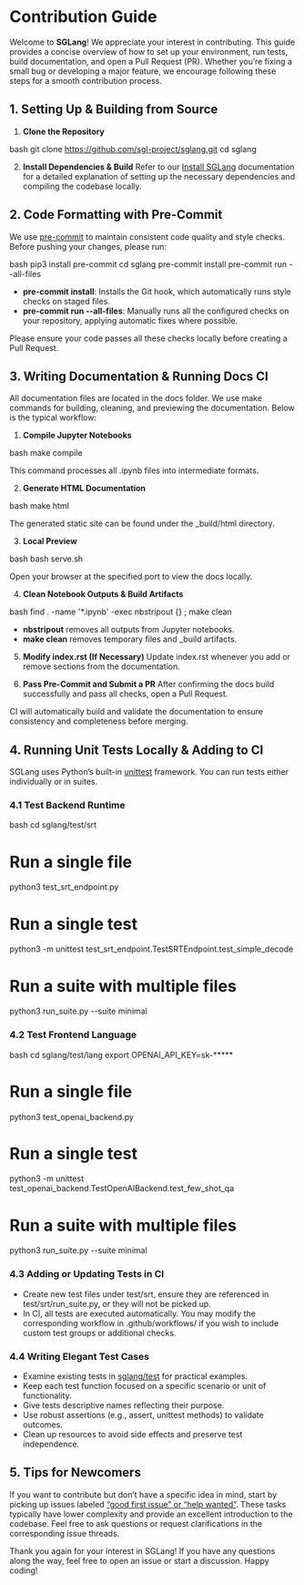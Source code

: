 # Contribution Guide

Welcome to **SGLang**! We appreciate your interest in contributing. This guide provides a concise overview of how to set up your environment, run tests, build documentation, and open a Pull Request (PR). Whether you’re fixing a small bug or developing a major feature, we encourage following these steps for a smooth contribution process.

## 1. Setting Up & Building from Source

1. **Clone the Repository**

bash
   git clone https://github.com/sgl-project/sglang.git
   cd sglang

2. **Install Dependencies & Build**
   Refer to our [Install SGLang](https://sgl-project.github.io/start/install.html) documentation for a detailed explanation of setting up the necessary dependencies and compiling the codebase locally.

## 2. Code Formatting with Pre-Commit

We use [pre-commit](https://pre-commit.com/) to maintain consistent code quality and style checks. Before pushing your changes, please run:

bash
pip3 install pre-commit
cd sglang
pre-commit install
pre-commit run --all-files


- **pre-commit install**: Installs the Git hook, which automatically runs style checks on staged files.
- **pre-commit run --all-files**: Manually runs all the configured checks on your repository, applying automatic fixes where possible.

Please ensure your code passes all these checks locally before creating a Pull Request.

## 3. Writing Documentation & Running Docs CI

All documentation files are located in the docs folder. We use make commands for building, cleaning, and previewing the documentation. Below is the typical workflow:

1. **Compile Jupyter Notebooks**

bash
   make compile

   This command processes all .ipynb files into intermediate formats.

2. **Generate HTML Documentation**

bash
   make html

   The generated static site can be found under the _build/html directory.

3. **Local Preview**

bash
   bash serve.sh

   Open your browser at the specified port to view the docs locally.

4. **Clean Notebook Outputs & Build Artifacts**

bash
   find . -name '*.ipynb' -exec nbstripout {} \;
   make clean

   - **nbstripout** removes all outputs from Jupyter notebooks.
   - **make clean** removes temporary files and _build artifacts.

5. **Modify index.rst (If Necessary)**
   Update index.rst whenever you add or remove sections from the documentation.

6. **Pass Pre-Commit and Submit a PR**
   After confirming the docs build successfully and pass all checks, open a Pull Request.

CI will automatically build and validate the documentation to ensure consistency and completeness before merging.

## 4. Running Unit Tests Locally & Adding to CI

SGLang uses Python’s built-in [unittest](https://docs.python.org/3/library/unittest.html) framework. You can run tests either individually or in suites.

### 4.1 Test Backend Runtime

bash
cd sglang/test/srt

# Run a single file
python3 test_srt_endpoint.py

# Run a single test
python3 -m unittest test_srt_endpoint.TestSRTEndpoint.test_simple_decode

# Run a suite with multiple files
python3 run_suite.py --suite minimal


### 4.2 Test Frontend Language

bash
cd sglang/test/lang
export OPENAI_API_KEY=sk-*****

# Run a single file
python3 test_openai_backend.py

# Run a single test
python3 -m unittest test_openai_backend.TestOpenAIBackend.test_few_shot_qa

# Run a suite with multiple files
python3 run_suite.py --suite minimal


### 4.3 Adding or Updating Tests in CI

- Create new test files under test/srt, ensure they are referenced in test/srt/run_suite.py, or they will not be picked up.
- In CI, all tests are executed automatically. You may modify the corresponding workflow in .github/workflows/ if you wish to include custom test groups or additional checks.

### 4.4 Writing Elegant Test Cases

- Examine existing tests in [sglang/test](https://github.com/sgl-project/sglang/tree/main/test) for practical examples.
- Keep each test function focused on a specific scenario or unit of functionality.
- Give tests descriptive names reflecting their purpose.
- Use robust assertions (e.g., assert, unittest methods) to validate outcomes.
- Clean up resources to avoid side effects and preserve test independence.

## 5. Tips for Newcomers

If you want to contribute but don’t have a specific idea in mind, start by picking up issues labeled [“good first issue” or “help wanted”](https://github.com/sgl-project/sglang/issues?q=is%3Aissue+label%3A%22good+first+issue%22%2C%22help+wanted%22). These tasks typically have lower complexity and provide an excellent introduction to the codebase. Feel free to ask questions or request clarifications in the corresponding issue threads.

Thank you again for your interest in SGLang! If you have any questions along the way, feel free to open an issue or start a discussion. Happy coding!
